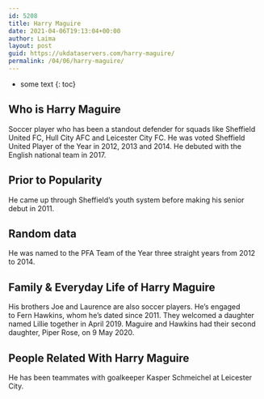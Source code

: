 ```yaml
---
id: 5208
title: Harry Maguire
date: 2021-04-06T19:13:04+00:00
author: Laima
layout: post
guid: https://ukdataservers.com/harry-maguire/
permalink: /04/06/harry-maguire/
---
```


* some text
{: toc}


## Who is Harry Maguire
                  
                  
                  
Soccer player who has been a standout defender for squads like Sheffield United FC, Hull City AFC and Leicester City FC. He was voted Sheffield United Player of the Year in 2012, 2013 and 2014. He debuted with the English national team in 2017. 
                  
              
            
              
            
                
                
                
## Prior to Popularity
                  
                  
                  
He came up through Sheffield&#8217;s youth system before making his senior debut in 2011. 
                  
              
            
              
            
                
                
                
## Random data
                  
                  
                  
He was named to the PFA Team of the Year three straight years from 2012 to 2014. 
                  
              
            
              
            
                
                
                
## Family & Everyday Life of Harry Maguire
                  
                  
                  
His brothers Joe and Laurence are also soccer players. He&#8217;s engaged to Fern Hawkins, whom he&#8217;s dated since 2011. They welcomed a daughter named Lillie together in April 2019. Maguire and Hawkins had their second daughter, Piper Rose, on 9 May 2020.
                  
              
            
              
            
                
                
                
## People Related With Harry Maguire
                  
                  
                  
He has been teammates with goalkeeper Kasper Schmeichel at Leicester City. 
                  
              
            
              
            
                
              
            
              
              
            
            
              
            
          
          
          